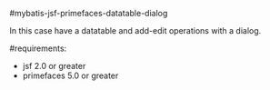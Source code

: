 #mybatis-jsf-primefaces-datatable-dialog

In this case have a datatable and add-edit operations with a dialog.

#requirements:
- jsf 2.0 or greater
- primefaces 5.0 or greater
